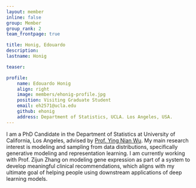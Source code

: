 ```yaml
---
layout: member
inline: false
group: Member
group_rank: 2
team_frontpage: true

title: Honig, Edouardo
description:
lastname: Honig

teaser:

profile:
    name: Edouardo Honig
    align: right
    image: members/ehonig-profile.jpg
    position: Visiting Graduate Student
    email: eh2571@ucla.edu
    github: ehonig
    address: Department of Statistics, UCLA. Los Angeles, USA.
---
```


I am a PhD Candidate in the Department of Statistics at University of California, Los Angeles, advised by [Prof. Ying Nian Wu](http://www.stat.ucla.edu/~ywu/). My main research interest is modeling and sampling from data distributions, specifically generative modeling and representation learning. I am currently working with Prof. Zijun Zhang on modeling gene expression as part of a system to develop meaningful clinical recommendations, which aligns with my ultimate goal of helping people using downstream applications of deep learning models.